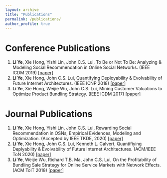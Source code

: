 ```yaml
---
layout: archive
title: "Publications"
permalink: /publications/
author_profile: true
---
```


Conference Publications
=====
1. **Li Ye**, Xie Hong, Yishi Lin, John C.S. Lui, To Be or Not To Be: Analyzing & Modeling Social Recommendation in Online Social Networks. (IEEE ICDM 2019) [[paper]](https://ieeexplore.ieee.org/document/8970963)
2. **Li Ye**, Xie Hong, John C.S. Lui, Quantifying Deployability & Evolvability of Future Internet Architectures. (IEEE ICNP 2018) [[paper]]()
3. **Li Ye**, Xie Hong, Weijie Wu, John C.S. Lui, Mining Customer Valuations to Optimize Product Bundling Strategy. (IEEE ICDM 2017) [[paper]]()


Journal Publications
=====
1. **Li Ye**, Xie Hong, Yishi Lin, John C.S. Lui, Rewarding Social Recommendation in OSNs, Empirical Evidences, Modeling and Optimization. (Accepted by IEEE TKDE, 2020) [[paper]]()
2. **Li Ye**, Xie Hong, John C.S. Lui, Kenneth L. Calvert, Quantifiying Deplyability & Evolvability of Future Internet Architectures. (ACM/IEEE ToN 2020) [[paper]]()
3. **Li Ye**, Weijie Wu, Richard T.B. Ma, John C.S. Lui, On the Profitability of Bundling Sale Strategy for Online Service Markets with Network Effects. (ACM ToIT 2018) [[paper]]()
